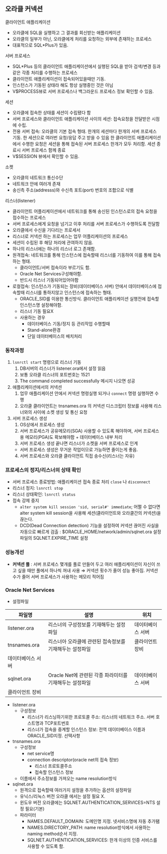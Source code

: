 ## 오라클 커넥션

클라이언트 애플리케이션

- 오라클에 SQL을 실행하고 그 결과를 회신받는 애플리케이션
- 오라클의 일부가 아닌, 오라클에게 처리를 요청하는 외부에 존재하는 프로세스
- 대표적으로 SQL*Plus가 있음.

서버 프로세스

- SQL*Plus 등의 클라이언트 애플리케이션에서 실행된 SQL을 받아 검색/변경 등과 같은 각종 처리를 수행하는 프로세스
- 클라이언트 애플리케이션이 접속되어있을때만 기동.
- 인스턴스가 기동된 상태라 해도 항상 실행중인 것은 아님
- V$PROCESS뷰로 서버 프로세스나 백그라운드 프로세스 정보 확인할 수 있음.

세션

- 오라클에 접속한 상태를 세션이 수립됐다 함
- 서버 프로세스와 클라이언트 애플리케이션 사이의 세션: 접속요청을 전달받은 시점에 수립.
- 전용 서버 접속: 오라클의 기본 접속 형태. 한개의 세션마다 한개의 서버 프로세스 기동. 한 세션으로 여러번 요청/응답 주고 받을 수 있음
한 클라이언트 애플리케이션에서 수행한 요청은 세션을 통해 접속된 서버 프로세스 한개가 모두 처리함. 세션 종료시 서버 프로세스 함께 종료
- V$SESSION 뷰에서 확인할 수 있음.

소켓

- 오라클의 네트워크 통신수단
- 네트워크 안에 여러개 존재
- 송신측 주소(addresss)와 수신측 포트(port) 번호의 조합으로 식별

리스너(listener)

- 클라이언트 어플리케이션에서 네트워크를 통해 송신된 인스턴스로의 접속 요청을 접수하는 프로세스
- 서버 프로세스에게 요청을 넘기고 이후 처리를 서버 프로세스가 수행하도록 전달함
- 오라클에서 수신을 기다리는 프로세서
- 리스너로 커넥션 하는 프로세스는 업무 어플리케이션의 프로세스
- 세션이 수립된 후 해당 처리에 관여하지 않음.
- 하나의 리스너에는 하나의 리스너 로그 존재함.
- 원격접속: 네트워크를 통해 인스턴스에 접속할때 리스너를 기동하여 이를 통해 접속하는 형태.
    - 클라이언트/서버 접속이라 부르기도 함.
    - Oracle Net Services구성해야함.
    - 반드시 리스너 기동되어있어야함
- 로컬접속: 인스턴스가 기동되는 장비(데이터베이스 서버) 안에서 데이터베이스에 접속할때 리스너를 통하지않고 인스턴스에 접속하는 형태.
    - ORACLE_SID를 이용한 통신방식. 클라이언트 애플리케이션 실행전에 접속할 인스턴스명 설정해야함.
    - 리스너 기동 필요X
    - 사용하는 경우
        - 데이터베이스 기동/정지 등 관리작업 수행할때
        - Stand-alone환경
        - 단일 데이터베이스의 배치처리

### **동작과정**

1. `lsnrctl start` 명령으로 리스너 기동
    1. DB서버의 리스너가 listener.ora에서 설정 읽음
    2. 보통 오라클 리스너의 포트번호는 1521
    3. The command completed successfully 메시지 나오면 성공
2. 애플리케이션에서의 커넥션
    1. 업무 애플리케이션 안에서 커넥션 명령실행 되거나 `connect` 명령 실행하면 수행
    2. 오라클 클라이언트는 tnsnames.ora 의 커넥션 디스크립터 정보를 사용해 리스너와의 사이에 소켓 생성 및 통신 요청
3. 서버 프로세스 생성
    1. OS상에서 프로세스 생성
    2. 서버 프로세스가 공유메모리(SGA) 사용할 수 있도록 해야하며, 서버 프로세스용 메모리(PGA)도 확보해야함 + 데이터베이스 내부 처리
    3. 서버 프로세스 생성 끝나면 리스너가 소켓을 서버 프로세스로 인계
    - 서버 프로세스 생성은 무거운 작업이므로 가능하면 줄이는게 좋음.
    4. 서버 프로세스와 오라클 클라이언트 직접 송수신(리스너는 자유)

### 프로세스의 정지/리스너의 상태 확인

- 서버 프로세스 종료방법: 애플리케이션 접속 종료 처리 `close` 나 `disconnect`
- 리스너 정지: `lsnrctl stop`
- 리스너 상태확인: `lsnrctl status`
- 접속 강제 중지
    - `alter system kill session 'sid, serial#' immediate`;
    어쩔 수 없다면 alter system kill session을 사용해 세션(클라이언트와 오라클간의 커넥션)을 끊는다.
    - DCD(Dead Connection detection) 기능을 설정하여 커넥션 끊어진 사실을 자동으로 빠르게 검출
    : $ORACLE_HOME/network/admin/sqlnet.ora 설정파일의 SQLNET.EXPIRE_TIME 설정

### 성능개선

- **커넥션 풀** : 서버 프로세스 몇개를 풀로 만들어 두고 여러 애플리케이션이 자신이 쓰고 싶을 때만 풀에서 하나씩 꺼내 사용
⇒ 커넥션 횟수가 줄어 성능 좋아짐. 커넥션 수가 줄어 서버 프로세스가 사용하는 메모리 적어짐

### Oracle Net Services

- 설정파일

| 파일명 | 설명 | 위치 |
| --- | --- | --- |
| listener.ora | 리스너의 구성정보를 기재해두는 설정파일 | 데이터베이스 서버 |
| tnsnames.ora | 리스너아 오라클에 관련된 접속정보를 기재해두는 설정파일 | 클라이언트 장비
데이터베이스 서버 |
| sqlnet.ora | Oracle Net에 관련된 각종 파라미터를 기재해두는 설정파일 | 데이터베이스 서버
클라이언트 장비 |
- listener.ora
    - 구성정보
        - 리스너가 리스닝하기위한 프로토콜 주소: 리스너의 네트워크 주소. 서버 호스트명과 TCP포트번호
        - 리스너가 접속을 중계할 인스턴스 정보: 전역 데이터베이스 이름과 ORACLE_SID지정. 선택사항
- tnsnames.ora
    - 구성정보
        - net service명
        - connection descriptor(oracle net의 접속 정보)
            - 리스너 프로토콜주소
            - 접속할 인스턴스 정보
    - 이름에서 주소정보를 가져오는 name resolution방식
- sqlnet.ora
    - 원격으로 접속할때 여러가지 설정을 추가하는 옵션의 설정파일
    - 유닉스/리눅스 버전 오라클 에서는 설정 필요 X.
    - 윈도우 버전 오라클에는 SQLNET.AUTHENTICATION_SERVICES=NTS 설정 필요(기본)
    - 파라미터
        - NAMES.DEFAULT_DOMAIN: 도메인명 지정. 넷서비스명에 자동 추가됌
        - NAMES.DIRECTORY_PATH: name resolution방식에서 사용하는 naming method순서 지정.
        - SQLNET.AUTHENTICATION_SERVICES: 한개 이상의 인증 서비스를 사용할 수 있도록 함.
